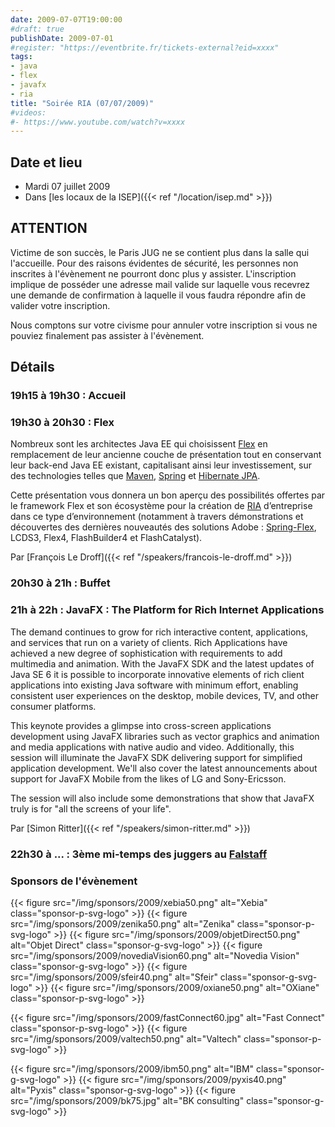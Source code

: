 ```yaml
---
date: 2009-07-07T19:00:00
#draft: true
publishDate: 2009-07-01
#register: "https://eventbrite.fr/tickets-external?eid=xxxx"
tags:
- java
- flex
- javafx
- ria
title: "Soirée RIA (07/07/2009)"
#videos: 
#- https://www.youtube.com/watch?v=xxxx
---
```


## Date et lieu

* Mardi 07 juillet 2009
* Dans [les locaux de la ISEP]({{< ref "/location/isep.md" >}})
<!-- Photos - 180 participants -->

## ATTENTION

Victime de son succès, le Paris JUG ne se contient plus dans la salle qui l'accueille. Pour des raisons évidentes de sécurité, les personnes non inscrites à l'évènement ne pourront donc plus y assister. L'inscription implique de posséder une adresse mail valide sur laquelle vous recevrez une demande de confirmation à laquelle il vous faudra répondre afin de valider votre inscription.

Nous comptons sur votre civisme pour annuler votre inscription si vous ne pouviez finalement pas assister à l'évènement.

## Détails

### 19h15 à 19h30 : Accueil

### 19h30 à 20h30 : Flex

Nombreux sont les architectes Java EE qui choisissent [Flex](https://www.adobe.com/products/flex/) en remplacement de leur ancienne couche de présentation tout en conservant leur back-end Java EE existant, capitalisant ainsi leur investissement, sur des technologies telles que [Maven](https://maven.apache.org/), [Spring](http://www.springsource.org/) et [Hibernate JPA](https://www.hibernate.org/).

Cette présentation vous donnera un bon aperçu des possibilités offertes par le framework Flex et son écosystème pour la création de [RIA](https://fr.wikipedia.org/wiki/Rich_Internet_Application) d’entreprise dans ce type d’environnement (notamment à travers démonstrations et découvertes des dernières nouveautés des solutions Adobe : [Spring-Flex](http://www.springsource.org/spring-flex), LCDS3, Flex4, FlashBuilder4 et FlashCatalyst).

Par [François Le Droff]({{< ref "/speakers/francois-le-droff.md" >}})

### 20h30 à 21h : Buffet

### 21h à 22h : JavaFX : The Platform for Rich Internet Applications

The demand continues to grow for rich interactive content, applications, and services that run on a variety of clients. Rich Applications have achieved a new degree of sophistication with requirements to add multimedia and animation. With the JavaFX SDK and the latest updates of Java SE 6 it is possible to incorporate innovative elements of rich client applications into existing Java software with minimum effort, enabling consistent user experiences on the desktop, mobile devices, TV, and other consumer platforms.

This keynote provides a glimpse into cross-screen applications development using JavaFX libraries such as vector graphics and animation and media applications with native audio and video. Additionally, this session will illuminate the JavaFX SDK delivering support for simplified application development. We'll also cover the latest announcements about support for JavaFX Mobile from the likes of LG and Sony-Ericsson.

The session will also include some demonstrations that show that JavaFX truly is for "all the screens of your life".

Par [Simon Ritter]({{< ref "/speakers/simon-ritter.md" >}})

### 22h30 à ... : 3ème mi-temps des juggers au [Falstaff](https://goo.gl/maps/NSxajnfvVtjHuggeA)

### Sponsors de l'évènement

{{< figure src="/img/sponsors/2009/xebia50.png" alt="Xebia" class="sponsor-p-svg-logo" >}}
{{< figure src="/img/sponsors/2009/zenika50.png" alt="Zenika" class="sponsor-p-svg-logo" >}}
{{< figure src="/img/sponsors/2009/objetDirect50.png" alt="Objet Direct" class="sponsor-g-svg-logo" >}}
{{< figure src="/img/sponsors/2009/novediaVision60.png" alt="Novedia Vision" class="sponsor-g-svg-logo" >}}
{{< figure src="/img/sponsors/2009/sfeir40.png" alt="Sfeir" class="sponsor-g-svg-logo" >}}
{{< figure src="/img/sponsors/2009/oxiane50.png" alt="OXiane" class="sponsor-p-svg-logo" >}}

{{< figure src="/img/sponsors/2009/fastConnect60.jpg" alt="Fast Connect" class="sponsor-p-svg-logo" >}}
{{< figure src="/img/sponsors/2009/valtech50.png" alt="Valtech" class="sponsor-p-svg-logo" >}}

{{< figure src="/img/sponsors/2009/ibm50.png" alt="IBM" class="sponsor-g-svg-logo" >}}
{{< figure src="/img/sponsors/2009/pyxis40.png" alt="Pyxis" class="sponsor-g-svg-logo" >}}
{{< figure src="/img/sponsors/2009/bk75.jpg" alt="BK consulting" class="sponsor-g-svg-logo" >}}
